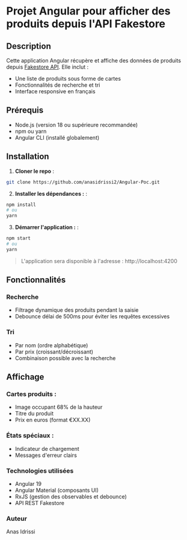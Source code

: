 # Projet Angular pour afficher des produits depuis l'API Fakestore

## Description
Cette application Angular récupère et affiche des données de produits depuis [Fakestore API](https://fakestoreapi.com). Elle inclut :
- Une liste de produits sous forme de cartes
- Fonctionnalités de recherche et tri
- Interface responsive en français

## Prérequis
- Node.js (version 18 ou supérieure recommandée)
- npm ou yarn
- Angular CLI (installé globalement)

## Installation

1. **Cloner le repo** :
```bash
git clone https://github.com/anasidrissi2/Angular-Poc.git
```

2. **Installer les dépendances :** :
```bash
npm install
# ou
yarn
```

3. **Démarrer l'application :** :
```bash
npm start
# ou
yarn
```
> L'application sera disponible à l'adresse : http://localhost:4200

## Fonctionnalités

### Recherche
- Filtrage dynamique des produits pendant la saisie
- Debounce délai de 500ms pour éviter les requêtes excessives

### Tri
- Par nom (ordre alphabétique)
- Par prix (croissant/décroissant)
- Combinaison possible avec la recherche


## Affichage

### Cartes produits :
- Image occupant 68% de la hauteur
- Titre du produit
- Prix en euros (format €XX.XX)

### États spéciaux :
- Indicateur de chargement
- Messages d'erreur clairs


### Technologies utilisées
- Angular 19
- Angular Material (composants UI)
- RxJS (gestion des observables et debounce)
- API REST Fakestore


### Auteur
Anas Idrissi